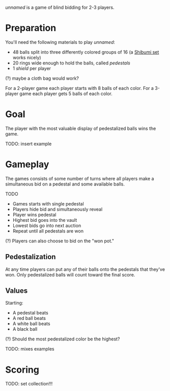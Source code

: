 *unnamed* is a game of blind bidding for 2-3 players.

Preparation
===========

You'll need the following materials to play *unnamed*:

 * 48 balls split into three differently colored groups of 16 (a [Shibumi set](http://boardgamegeek.com/boardgame/135270/shibumi) works nicely)
 * 20 rings wide enough to hold the balls, called *pedestals*
 * 1 *shield* per player 
 
(?) maybe a cloth bag would work?
 
 For a 2-player game each player starts with 8 balls of each color.  For a 3-player game each player gets 5 balls of each color.

Goal
====

The player with the most valuable display of pedestalized balls wins the game.

TODO: insert example

Gameplay
========

The games consists of some number of turns where all players make a simultaneous bid on a pedestal and some available balls.

TODO

 * Games starts with single pedestal
 * Players hide bid and simultaneously reveal
 * Player wins pedestal
 * Highest bid goes into the vault
 * Lowest bids go into next auction
 * Repeat until all pedestals are won

(?) Players can also choose to bid on the "won pot."

Pedestalization
---------------

At any time players can put any of their balls onto the pedestals that they've won.  Only pedestalized balls will count toward the final score.

Values
------

Starting:

 * A pedestal beats 
 * A red ball beats
 * A white ball beats
 * A black ball

(?) Should the most pedestalized color be the highest?

TODO: mixes examples

Scoring
=======

TODO: set collection!!!
